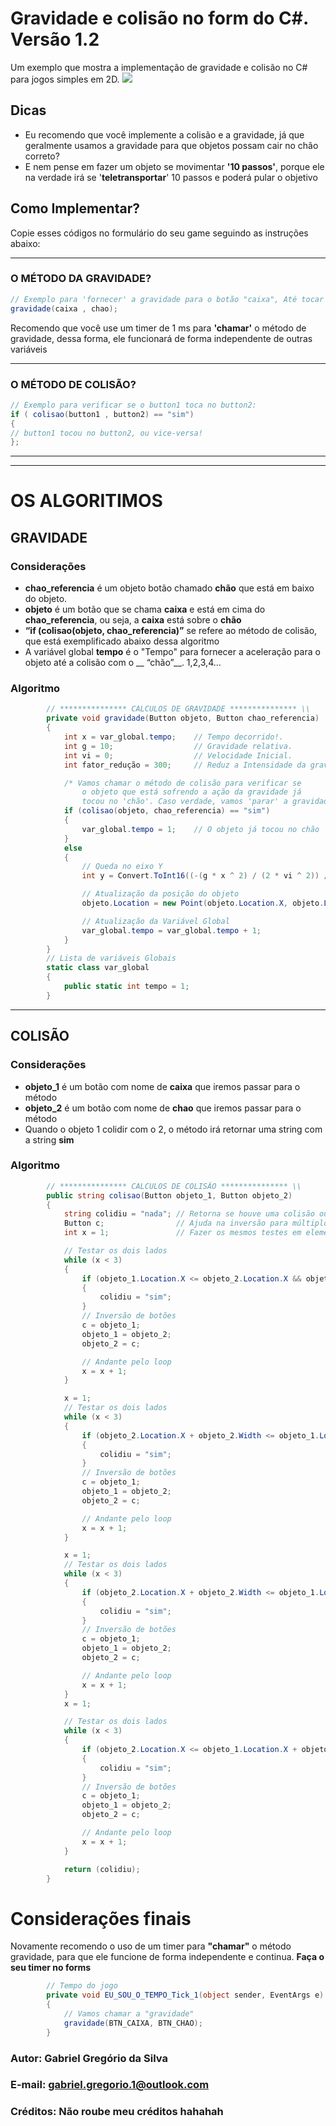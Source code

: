 # Gravidade e colisão no form do C#. Versão 1.2

Um exemplo que mostra a implementação de gravidade e colisão no C# para jogos simples em 2D.
[<img src="https://raw.githubusercontent.com/gabriel-gregorio-da-silva/gravidade_e_colisao_no_csharp/master/caixa%20e%20ch%C3%A3o%20legal.png">](#)


## Dicas
- Eu recomendo que você implemente a colisão e a gravidade, já que geralmente usamos a gravidade para que objetos possam cair no chão correto?
- E nem pense em fazer um objeto se movimentar __'10 passos'__, porque ele na verdade irá se '__teletransportar__' 10 passos e poderá pular o objetivo

## Como Implementar? 
Copie esses códigos no formulário do seu game seguindo as instruções abaixo:

- - - 

### O MÉTODO DA GRAVIDADE?

```C#
// Exemplo para 'fornecer' a gravidade para o botão "caixa", Até tocar no Botão "chao"
gravidade(caixa , chao);
```
Recomendo que você use um timer de 1 ms para __'chamar'__ o método de gravidade, dessa forma, ele funcionará de forma independente de outras variáveis

- - - 

### O MÉTODO DE COLISÃO?                  
```C#
// Exemplo para verificar se o button1 toca no button2:
if ( colisao(button1 , button2) == "sim")            
{                                                    
// button1 tocou no button2, ou vice-versa!
};                                               
```

- - - 
- - -

# OS ALGORITIMOS
## GRAVIDADE 
### Considerações
- __chao_referencia__ é um objeto botão chamado __chão__ que está em baixo do objeto.
- __objeto__ é um botão que se chama __caixa__ e está em cima do __chao_referencia__, ou seja, a __caixa__ está sobre o __chão__
- __“if (colisao(objeto, chao_referencia)”__ se refere ao método de colisão, que está exemplificado abaixo dessa algoritmo
- A variável global __tempo__ é o "Tempo" para fornecer a aceleração para o objeto até a colisão com o __ “chão”__. 1,2,3,4...

### Algoritmo
```C#
        // *************** CALCULOS DE GRAVIDADE *************** \\
        private void gravidade(Button objeto, Button chao_referencia)
        {
            int x = var_global.tempo;    // Tempo decorrido!.
            int g = 10;                  // Gravidade relativa.
            int vi = 0;                  // Velocidade Inicial.
            int fator_redução = 300;     // Reduz a Intensidade da gravidade. (Padrão é 300, caso você mude, terá que atualizar alguns dados no método gravidade)

            /* Vamos chamar o método de colisão para verificar se
                o objeto que está sofrendo a ação da gravidade já
                tocou no 'chão'. Caso verdade, vamos 'parar' a gravidade*/
            if (colisao(objeto, chao_referencia) == "sim")
            {
                var_global.tempo = 1;    // O objeto já tocou no chão
            }
            else
            {
                // Queda no eixo Y
                int y = Convert.ToInt16((-(g * x ^ 2) / (2 * vi ^ 2)) / fator_redução);

                // Atualização da posição do objeto
                objeto.Location = new Point(objeto.Location.X, objeto.Location.Y - y);

                // Atualização da Variável Global
                var_global.tempo = var_global.tempo + 1;
            }
        }
        // Lista de variáveis Globais
        static class var_global
        {
            public static int tempo = 1;
        }
```
- - - 
## COLISÃO 
### Considerações
- __objeto_1__ é um botão com nome de __caixa__ que iremos passar para o método
- __objeto_2__ é um botão com nome de __chao__ que iremos passar para o método
- Quando o objeto 1 colidir com o 2, o método irá retornar uma string com a string __sim__

### Algoritmo
```C#
        // *************** CALCULOS DE COLISÃO *************** \\
        public string colisao(Button objeto_1, Button objeto_2)
        {
            string colidiu = "nada"; // Retorna se houve uma colisão ou não
            Button c;                // Ajuda na inversão para múltiplos testes
            int x = 1;               // Fazer os mesmos testes em elementos diferentes

            // Testar os dois lados
            while (x < 3)
            {
                if (objeto_1.Location.X <= objeto_2.Location.X && objeto_1.Location.X + objeto_1.Size.Width >= objeto_2.Location.X && objeto_1.Location.Y <= objeto_2.Location.Y && objeto_1.Location.Y + objeto_1.Size.Height >= objeto_2.Location.Y)
                {
                    colidiu = "sim";
                }
                // Inversão de botões
                c = objeto_1;
                objeto_1 = objeto_2;
                objeto_2 = c;

                // Andante pelo loop
                x = x + 1;
            }

            x = 1;
            // Testar os dois lados
            while (x < 3)
            {
                if (objeto_2.Location.X + objeto_2.Width <= objeto_1.Location.X + objeto_1.Width && objeto_2.Location.X + objeto_2.Width >= objeto_1.Location.X && objeto_2.Location.Y + objeto_2.Height <= objeto_1.Location.Y + objeto_1.Height && objeto_2.Location.Y + objeto_2.Height >= objeto_1.Location.Y)
                {
                    colidiu = "sim";
                }
                // Inversão de botões
                c = objeto_1;
                objeto_1 = objeto_2;
                objeto_2 = c;

                // Andante pelo loop
                x = x + 1;
            }

            x = 1;
            // Testar os dois lados
            while (x < 3)
            {
                if (objeto_2.Location.X + objeto_2.Width <= objeto_1.Location.X + objeto_1.Width && objeto_2.Location.X + objeto_2.Width >= objeto_1.Location.X && objeto_2.Location.Y <= objeto_1.Location.Y + objeto_1.Height && objeto_2.Location.Y >= objeto_1.Location.Y)
                {
                    colidiu = "sim";
                }
                // Inversão de botões
                c = objeto_1;
                objeto_1 = objeto_2;
                objeto_2 = c;

                // Andante pelo loop
                x = x + 1;
            }
            x = 1;

            // Testar os dois lados
            while (x < 3)
            {
                if (objeto_2.Location.X <= objeto_1.Location.X + objeto_1.Width && objeto_2.Location.X >= objeto_1.Location.X && objeto_2.Location.Y <= objeto_1.Location.Y + objeto_1.Height && objeto_2.Location.Y >= objeto_1.Location.Y)
                {
                    colidiu = "sim";
                }
                // Inversão de botões
                c = objeto_1;
                objeto_1 = objeto_2;
                objeto_2 = c;

                // Andante pelo loop
                x = x + 1;
            }

            return (colidiu);
        }
```
# Considerações finais
Novamente recomendo o uso de um timer para __"chamar"__ o método gravidade, para que ele funcione de forma independente e continua. __Faça o seu timer no forms__
```C#
        // Tempo do jogo
        private void EU_SOU_O_TEMPO_Tick_1(object sender, EventArgs e)
        {
            // Vamos chamar a "gravidade"
            gravidade(BTN_CAIXA, BTN_CHAO);
        }
```
### Autor: Gabriel Gregório da Silva
### E-mail: gabriel.gregorio.1@outlook.com
### Créditos: Não roube meu créditos hahahah
